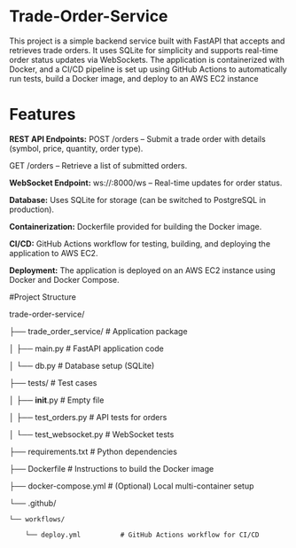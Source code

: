 # Trade-Order-Service
This project is a simple backend service built with FastAPI that accepts and retrieves trade orders. It uses SQLite for simplicity and supports real-time order status updates via WebSockets. The application is containerized with Docker, and a CI/CD pipeline is set up using GitHub Actions to automatically run tests, build a Docker image, and deploy to an AWS EC2 instance

# Features
**REST API Endpoints:**
POST /orders – Submit a trade order with details (symbol, price, quantity, order type).
  
GET /orders – Retrieve a list of submitted orders.

**WebSocket Endpoint:**
ws://<host>:8000/ws – Real-time updates for order status.

**Database:**
Uses SQLite for storage (can be switched to PostgreSQL in production).

**Containerization:**
Dockerfile provided for building the Docker image.

**CI/CD:**
  GitHub Actions workflow for testing, building, and deploying the application to AWS EC2.

**Deployment:**
  The application is deployed on an AWS EC2 instance using Docker and Docker Compose.

#Project Structure

trade-order-service/

├── trade_order_service/        # Application package

│   ├── main.py                 # FastAPI application code

│   └── db.py                   # Database setup (SQLite)

├── tests/                      # Test cases

│   ├── __init__.py             # Empty file

│   ├── test_orders.py          # API tests for orders

│   └── test_websocket.py       # WebSocket tests

├── requirements.txt            # Python dependencies

├── Dockerfile                  # Instructions to build the Docker image

├── docker-compose.yml          # (Optional) Local multi-container setup

└── .github/

    └── workflows/
    
        └── deploy.yml          # GitHub Actions workflow for CI/CD

